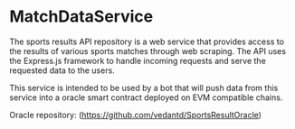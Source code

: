 # MatchDataService
The sports results API repository is a web service that provides access to the results of various sports matches through web scraping. The API uses the Express.js framework to handle incoming requests and serve the requested data to the users.

This service is intended to be used by a bot that will push data from this service into a oracle smart contract deployed on EVM compatible chains. 

Oracle repository: (https://github.com/vedantd/SportsResultOracle)

